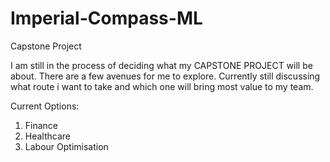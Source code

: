 # Imperial-Compass-ML
Capstone Project 

I am still in the process of deciding what my CAPSTONE PROJECT will be about. There are a few avenues for me to explore. 
Currently still discussing what route i want to take and which one will bring most value to my team.

Current Options:
1) Finance
2) Healthcare
3) Labour Optimisation
